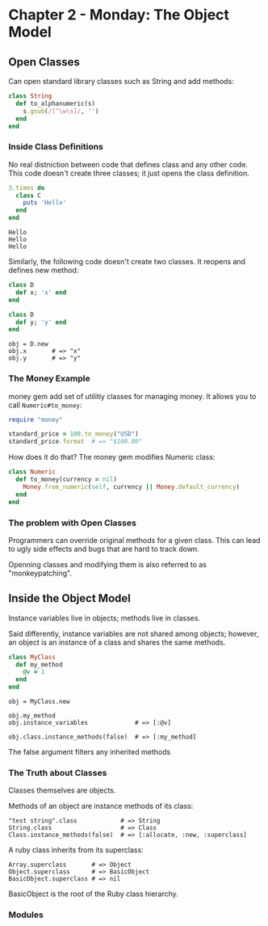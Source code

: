 # Chapter 2 - Monday: The Object Model

## Open Classes

Can open standard library classes such as  String and add methods:

```ruby
class String
  def to_alphanumeric(s)
    s.gsub(/[^\w\s]/, '')
  end
end
```

### Inside Class Definitions

No real distniction between code that defines class and any other code. This code doesn't create three classes; it just opens the class definition.

```ruby
3.times do
  class C
    puts 'Hello'
  end
end
```

```
Hello
Hello 
Hello
```

Similarly, the following code doesn't create two classes. It reopens and defines new method:

```ruby
class D
  def x; 'x' end
end

class D
  def y; 'y' end
end
```

```
obj = D.new
obj.x       # => "x" 
obj.y       # => "y"
```

### The Money Example

money gem add set of utilitiy classes for managing money. It allows you to call `Numeric#to_money`:

```ruby
require "money"

standard_price = 100.to_money("USD")
standard_price.format  # => "$100.00"
```

How does it do that? The money gem modifies Numeric class:

```ruby
class Numeric
  def to_money(currency = nil)
    Money.from_numeric(self, currency || Money.default_currency)
  end
end
```

### The problem with Open Classes

Programmers can override original methods for a given class. This can lead to ugly side effects and bugs that are hard to track down.

Openning classes and modifying them is also referred to as "monkeypatching".


## Inside the Object Model

Instance variables live in objects; methods live in classes.

Said differently, instance variables are not shared among objects; however, an object is an instance of a class and shares the same methods.

```ruby
class MyClass
  def my_method
    @v = 1
  end
end
```

```
obj = MyClass.new

obj.my_method
obj.instance_variables             # => [:@v]
```

```
obj.class.instance_methods(false)  # => [:my_method]
```

The false argument filters any inherited methods

### The Truth about Classes

Classes themselves are objects.

Methods of an object are instance methods of its class:

```
"test string".class            # => String
String.class                   # => Class
Class.instance_methods(false)  # => [:allocate, :new, :superclass]
```

A ruby class inherits from its superclass:

```
Array.superclass       # => Object
Object.superclass      # => BasicObject
BasicObject.superclass # => nil
```

BasicObject is the root of the Ruby class hierarchy.


### Modules


